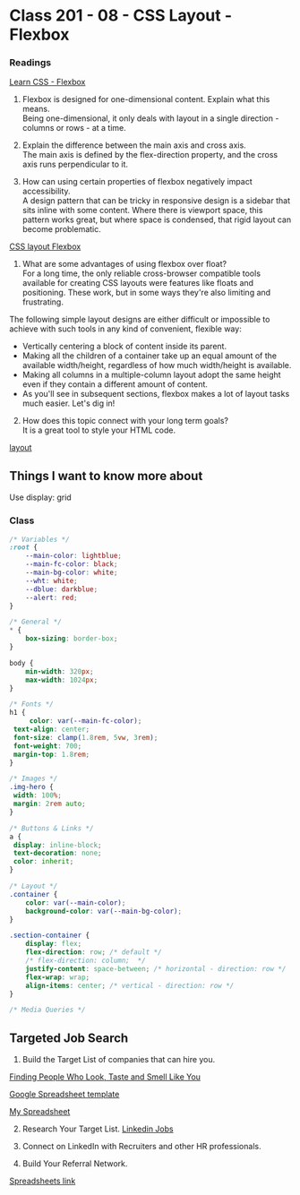 # Class 201 - 08 - CSS Layout - Flexbox

### Readings

[Learn CSS - Flexbox](https://web.dev/learn/css/flexbox/)  

1. Flexbox is designed for one-dimensional content. Explain what this means.  
Being one-dimensional, it only deals with layout in a single direction - columns or rows - at a time.

2. Explain the difference between the main axis and cross axis.  
The main axis is defined by the flex-direction property, and the cross axis runs perpendicular to it.

3. How can using certain properties of flexbox negatively impact accessibility.  
A design pattern that can be tricky in responsive design is a sidebar that sits inline with some content. Where there is viewport space, this pattern works great, but where space is condensed, that rigid layout can become problematic.

[CSS layout Flexbox](https://developer.mozilla.org/en-US/docs/Learn/CSS/CSS_layout/Flexbox)  

1. What are some advantages of using flexbox over float?  
For a long time, the only reliable cross-browser compatible tools available for creating CSS layouts were features like floats and positioning. These work, but in some ways they're also limiting and frustrating.  

The following simple layout designs are either difficult or impossible to achieve with such tools in any kind of convenient, flexible way:  

- Vertically centering a block of content inside its parent.  
- Making all the children of a container take up an equal amount of the available width/height, regardless of how much width/height is available.  
- Making all columns in a multiple-column layout adopt the same height even if they contain a different amount of content.  
- As you'll see in subsequent sections, flexbox makes a lot of layout tasks much easier. Let's dig in!  

2. How does this topic connect with your long term goals?  
It is a great tool to style your HTML code.

[layout](https://web.dev/learn/css/layout/)

## Things I want to know more about

Use display: grid

### Class

```css
/* Variables */
:root {
    --main-color: lightblue;
    --main-fc-color: black;
    --main-bg-color: white;
    --wht: white;
    --dblue: darkblue;
    --alert: red;
}

/* General */
* {
    box-sizing: border-box;
}

body {
    min-width: 320px;
    max-width: 1024px;
}

/* Fonts */
h1 {
     color: var(--main-fc-color);
 text-align: center;
 font-size: clamp(1.8rem, 5vw, 3rem);
 font-weight: 700;
 margin-top: 1.8rem;
}

/* Images */
.img-hero {
 width: 100%;
 margin: 2rem auto;
}

/* Buttons & Links */
a {
 display: inline-block;
 text-decoration: none;
 color: inherit;
}

/* Layout */
.container {
    color: var(--main-color);
    background-color: var(--main-bg-color);
}

.section-container {
    display: flex;
    flex-direction: row; /* default */
    /* flex-direction: column;  */
    justify-content: space-between; /* horizontal - direction: row */
    flex-wrap: wrap;
    align-items: center; /* vertical - direction: row */
}

/* Media Queries */
```

## Targeted Job Search

1. Build the Target List of companies that can hire you.

[Finding People Who Look, Taste and Smell Like You](https://careerpivot.com/2020/find-taste-smell-like-you/?utm_content=bufferaaa3d&utm_medium=social&utm_source=twitter.com&utm_campaign=buffer)

[Google Spreadsheet template](https://docs.google.com/spreadsheets/d/1PGylOhiYIuDMLcGr6iUdMNSVwCwczWovbr1HqSRXBGA/edit#gid=0)

[My Spreadsheet](https://docs.google.com/spreadsheets/d/1ADfg8EthU3ZHSLFNnBwEiGfaBsH39A_d_O17mspAh4E/edit#gid=0)

2. Research Your Target List.
[Linkedin Jobs](https://www.linkedin.com/jobs/)

3. Connect on LinkedIn with Recruiters and other HR professionals.

4. Build Your Referral Network.

[Spreadsheets link](https://docs.google.com/spreadsheets/d/1ADfg8EthU3ZHSLFNnBwEiGfaBsH39A_d_O17mspAh4E/edit?usp=sharing)
